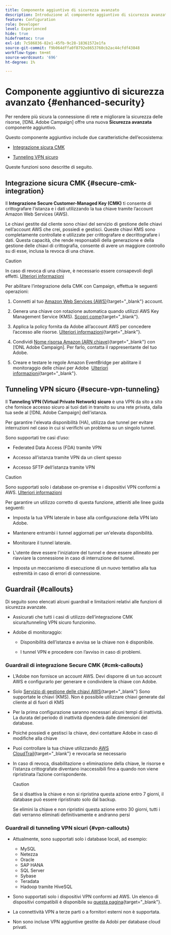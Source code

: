 ```yaml
---
title: Componente aggiuntivo di sicurezza avanzato
description: Introduzione al componente aggiuntivo di sicurezza avanzato di Campaign
feature: Configuration
role: Developer
level: Experienced
hide: true
hidefromtoc: true
exl-id: 7c586836-82e1-45fb-9c28-18361572e1fa
source-git-commit: f9b064dffa0f8792e8653760cb2ac44cfdf43848
workflow-type: tm+mt
source-wordcount: '696'
ht-degree: 1%

---
```


# Componente aggiuntivo di sicurezza avanzato {#enhanced-security}

Per rendere più sicura la connessione di rete e migliorare la sicurezza delle risorse, [!DNL Adobe Campaign] offre una nuova **Sicurezza avanzata** componente aggiuntivo.

Questo componente aggiuntivo include due caratteristiche dell’ecosistema:

* [Integrazione sicura CMK](#secure-cmk-integration)

* [Tunneling VPN sicuro](#secure-vpn-tunneling)

Queste funzioni sono descritte di seguito.

## Integrazione sicura CMK {#secure-cmk-integration}

Il **Integrazione Secure Customer-Managed Key (CMK)** ti consente di crittografare l’istanza e i dati utilizzando la tua chiave tramite l’account Amazon Web Services (AWS).

Le chiavi gestite dal cliente sono chiavi del servizio di gestione delle chiavi nell’account AWS che crei, possiedi e gestisci. Queste chiavi KMS sono completamente controllate e utilizzate per crittografare e decrittografare i dati. Questa capacità, che rende responsabili della generazione e della gestione delle chiavi di crittografia, consente di avere un maggiore controllo su di esse, inclusa la revoca di una chiave.

>[!CAUTION]
>
>In caso di revoca di una chiave, è necessario essere consapevoli degli effetti. [Ulteriori informazioni](#cmk-callouts)

Per abilitare l’integrazione della CMK con Campaign, effettua le seguenti operazioni:

1. Connetti al tuo [Amazon Web Services (AWS)](https://aws.amazon.com/){target="_blank"} account.

1. Genera una chiave con rotazione automatica quando utilizzi AWS Key Management Service (KMS). [Scopri come](https://docs.aws.amazon.com/kms/latest/developerguide/create-keys.html){target="_blank"}.

1. Applica la policy fornita da Adobe all’account AWS per concedere l’accesso alle risorse. [Ulteriori informazioni](https://docs.aws.amazon.com/kms/latest/developerguide/key-policy-services.html){target="_blank"}. <!--link TBC-->

1. Condividi [Nome risorsa Amazon (ARN chiave)](https://docs.aws.amazon.com/kms/latest/developerguide/find-cmk-id-arn.html){target="_blank"} con [!DNL Adobe Campaign]. Per farlo, contatta il rappresentante del tuo Adobe. <!--or Adobe transition manager?-->

1. Creare e testare le regole Amazon EventBridge per abilitare il monitoraggio delle chiavi per Adobe &#x200B; [Ulteriori informazioni](https://docs.aws.amazon.com/eventbridge/latest/userguide/eb-rules.html){target="_blank"}.

## Tunneling VPN sicuro {#secure-vpn-tunneling}

Il **Tunneling VPN (Virtual Private Network) sicuro** è una VPN da sito a sito che fornisce accesso sicuro ai tuoi dati in transito su una rete privata, dalla tua sede al [!DNL Adobe Campaign] dell&#39;istanza.

<!--As it connects two networks together, it is a site-to-site VPN.-->

Per garantire l&#39;elevata disponibilità (HA), utilizza due tunnel per evitare interruzioni nel caso in cui si verifichi un problema su un singolo tunnel.

Sono supportati tre casi d’uso:

* Federated Data Access (FDA) tramite VPN<!--to access your on-premise database from the Campaign instance over VPN-->

* Accesso all’istanza tramite VPN da un client spesso

* Accesso SFTP dell’istanza tramite VPN

>[!CAUTION]
>
>Sono supportati solo i database on-premise e i dispositivi VPN conformi a AWS. [Ulteriori informazioni](#vpn-callouts)

Per garantire un utilizzo corretto di questa funzione, attieniti alle linee guida seguenti:

* Imposta la tua VPN laterale in base alla configurazione della VPN lato Adobe.

* Mantenere entrambi i tunnel aggiornati per un&#39;elevata disponibilità.

* Monitorare il tunnel laterale.

* L&#39;utente deve essere l&#39;iniziatore del tunnel e deve essere allineato per riavviare la connessione in caso di interruzione del tunnel.

* Imposta un meccanismo di esecuzione di un nuovo tentativo alla tua estremità in caso di errori di connessione.

## Guardrail {#callouts}

Di seguito sono elencati alcuni guardrail e limitazioni relativi alle funzioni di sicurezza avanzate.

* Assicurati che tutti i casi di utilizzo dell’integrazione CMK sicura/tunneling VPN sicuro funzionino.

<!--* Adobe shall reach out to you or your technical team if any issue is found on your side.

* Currently, when using Enhanced security features, any communication with Adobe must be performed manually via email.-->

* Adobe di monitoraggio:

   * Disponibilità dell’istanza e avvisa se la chiave non è disponibile.

   * I tunnel VPN e procedere con l’avviso in caso di problemi.

### Guardrail di integrazione Secure CMK {#cmk-callouts}

* L’Adobe non fornisce un account AWS. Devi disporre di un tuo account AWS e configurarlo per generare e condividere la chiave con Adobe.

* Solo [Servizio di gestione delle chiavi AWS](https://docs.aws.amazon.com/kms/latest/developerguide/overview.html){target="_blank"} Sono supportate le chiavi (KMS). Non è possibile utilizzare chiavi generate dal cliente al di fuori di KMS&#x200B;

* Per la prima configurazione saranno necessari alcuni tempi di inattività. &#x200B;La durata del periodo di inattività dipenderà dalle dimensioni del database.

* Poiché possiedi e gestisci la chiave, devi contattare Adobe in caso di modifiche alla chiave&#x200B;

* Puoi controllare la tua chiave utilizzando [AWS CloudTrail](https://docs.aws.amazon.com/awscloudtrail/latest/userguide/cloudtrail-user-guide.html){target="_blank"} e revocarla se necessario&#x200B;

* In caso di revoca, disabilitazione o eliminazione della chiave, le risorse e l’istanza crittografate diventano inaccessibili fino a quando non viene ripristinata l’azione corrispondente.

  >[!CAUTION]
  >
  >Se si disattiva la chiave e non si ripristina questa azione entro 7 giorni, il database può essere ripristinato solo dal backup.
  >
  >Se elimini la chiave e non ripristini questa azione entro 30 giorni, tutti i dati verranno eliminati definitivamente e andranno persi&#x200B;

### Guardrail di tunneling VPN sicuri {#vpn-callouts}

* Attualmente, sono supportati solo i database locali, ad esempio<!--Richa to check the list with PM-->:

   * MySQL
   * Netezza 
   * Oracle 
   * SAP HANA 
   * SQL Server 
   * Sybase 
   * Teradata 
   * Hadoop tramite HiveSQL

* Sono supportati solo i dispositivi VPN conformi ad AWS. Un elenco di dispositivi compatibili è disponibile su [questa pagina](https://docs.aws.amazon.com/vpn/latest/s2svpn/your-cgw.html#example-configuration-files){target="_blank"}<!--check which list should be communicated-->.

* La connettività VPN a terze parti o a fornitori esterni non è supportata.

* Non sono incluse VPN aggiuntive gestite da Adobi per database cloud privati.
